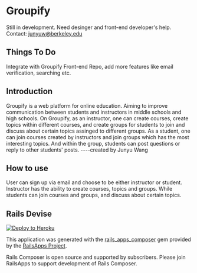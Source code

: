 Groupify
==========
Still in development. Need desinger and front-end developer's help. Contact: junyuw@berkeley.edu

Things To Do
---
Integrate with Groupify Front-end Repo, add more features like email verification, searching etc.

Introduction
-----------

Groupify is a web platform for online education. Aiming to improve communication between students and instructors in middle schools and high schools.
On Groupify, as an instructor, one can create courses, create topics within different courses, and create groups for students to join and discuss about certain topics assinged to different groups.
As a student, one can join courses created by instructors and join groups which has the most interesting topics. And within the group, students can post questions or reply to other students' posts. ----created by Junyu Wang

How to use
-------------

User can sign up via email and choose to be either instructor or student. Instructor has the ability to create courses, topics and groups. While students can join courses and groups, and discuss about certain topics.

Rails Devise
-----------

[![Deploy to Heroku](https://www.herokucdn.com/deploy/button.png)](https://heroku.com/deploy)

This application was generated with the [rails_apps_composer](https://github.com/RailsApps/rails_apps_composer) gem
provided by the [RailsApps Project](http://railsapps.github.io/).

Rails Composer is open source and supported by subscribers. Please join RailsApps to support development of Rails Composer.

